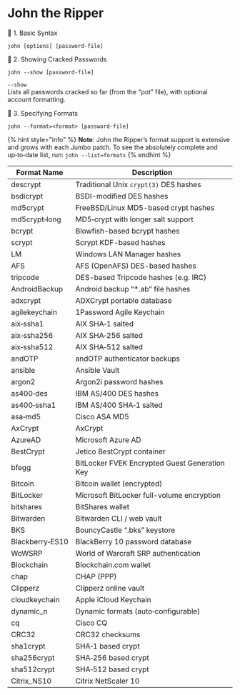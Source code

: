 # John the Ripper

🔹 1. Basic Syntax

```
john [options] [password‑file]
```

🔹 2. Showing Cracked Passwords

```
john --show [password‑file]
```

`--show`\
Lists all passwords cracked so far (from the “pot” file), with optional account formatting.

🔹 3. Specifying Formats

```
john --format=<format> [password‑file]
```

{% hint style="info" %}
**Note**: John the Ripper’s format support is extensive and grows with each Jumbo patch. To see the absolutely complete and up‑to‑date list, run: `john --list=formats`
{% endhint %}

| **Format Name** | **Description**                               |
| --------------- | --------------------------------------------- |
| descrypt        | Traditional Unix `crypt(3)` DES hashes        |
| bsdicrypt       | BSDI-modified DES hashes                      |
| md5crypt        | FreeBSD/Linux MD5-based crypt hashes          |
| md5crypt‑long   | MD5‑crypt with longer salt support            |
| bcrypt          | Blowfish-based bcrypt hashes                  |
| scrypt          | Scrypt KDF-based hashes                       |
| LM              | Windows LAN Manager hashes                    |
| AFS             | AFS (OpenAFS) DES-based hashes                |
| tripcode        | DES-based Tripcode hashes (e.g. IRC)          |
| AndroidBackup   | Android backup “\*.ab” file hashes            |
| adxcrypt        | ADXCrypt portable database                    |
| agilekeychain   | 1Password Agile Keychain                      |
| aix‑ssha1       | AIX SHA‑1 salted                              |
| aix‑ssha256     | AIX SHA‑256 salted                            |
| aix‑ssha512     | AIX SHA‑512 salted                            |
| andOTP          | andOTP authenticator backups                  |
| ansible         | Ansible Vault                                 |
| argon2          | Argon2i password hashes                       |
| as400‑des       | IBM AS/400 DES hashes                         |
| as400‑ssha1     | IBM AS/400 SHA‑1 salted                       |
| asa‑md5         | Cisco ASA MD5                                 |
| AxCrypt         | AxCrypt                                       |
| AzureAD         | Microsoft Azure AD                            |
| BestCrypt       | Jetico BestCrypt container                    |
| bfegg           | BitLocker FVEK Encrypted Guest Generation Key |
| Bitcoin         | Bitcoin wallet (encrypted)                    |
| BitLocker       | Microsoft BitLocker full-volume encryption    |
| bitshares       | BitShares wallet                              |
| Bitwarden       | Bitwarden CLI / web vault                     |
| BKS             | BouncyCastle “.bks” keystore                  |
| Blackberry‑ES10 | BlackBerry 10 password database               |
| WoWSRP          | World of Warcraft SRP authentication          |
| Blockchain      | Blockchain.com wallet                         |
| chap            | CHAP (PPP)                                    |
| Clipperz        | Clipperz online vault                         |
| cloudkeychain   | Apple iCloud Keychain                         |
| dynamic\_n      | Dynamic formats (auto‑configurable)           |
| cq              | Cisco CQ                                      |
| CRC32           | CRC32 checksums                               |
| sha1crypt       | SHA‑1 based crypt                             |
| sha256crypt     | SHA‑256 based crypt                           |
| sha512crypt     | SHA‑512 based crypt                           |
| Citrix\_NS10    | Citrix NetScaler 10                           |
